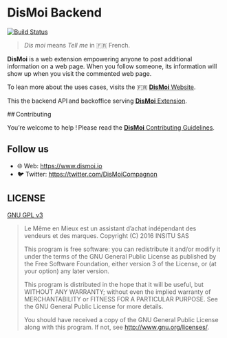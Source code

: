 DisMoi Backend
================

[![Build Status](https://semaphoreci.com/api/v1/projects/1ab935cc-487c-4be9-92a0-b0c90098cd58/1038377/shields_badge.svg)](https://semaphoreci.com/lmem/kraft-backend)

> _Dis moi_ means _Tell me_ in :fr: French.

**DisMoi** is a web extension empowering anyone to post additional information on a web page.
When you follow someone, its information will show up when you visit the commented web page.

To lean more about the uses cases, visits the :fr: [**DisMoi** Website](https://www.dismoi.io/).

This the backend API and backoffice serving [**DisMoi** Extension](https://github.com/dis-moi/extension).

## Contributing

You’re welcome to help ! Please read the [**DisMoi** Contributing Guidelines](CONTRIBUTING.md).

## Follow us
- 🌐 Web: https://www.dismoi.io
- 🐦 Twitter: https://twitter.com/DisMoiCompagnon

## LICENSE

[GNU GPL v3](LICENSE)

> Le Même en Mieux est un assistant d’achat indépendant des vendeurs et des marques.
> Copyright (C) 2016 INSITU SAS
>
> This program is free software: you can redistribute it and/or modify
> it under the terms of the GNU General Public License as published by
> the Free Software Foundation, either version 3 of the License, or
> (at your option) any later version.
>
> This program is distributed in the hope that it will be useful,
> but WITHOUT ANY WARRANTY; without even the implied warranty of
> MERCHANTABILITY or FITNESS FOR A PARTICULAR PURPOSE. See the
> GNU General Public License for more details.
>
> You should have received a copy of the GNU General Public License
> along with this program. If not, see <http://www.gnu.org/licenses/>.
